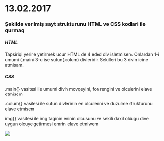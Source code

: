# 13.02.2017
<h3> Şəkildə verilmiş sayt strukturunu HTML və CSS kodlari ile qurmaq</h1>
<h5>HTML</h5>
<p> Tapsiriqi yerine yetirmek ucun HTML de 4 eded div isletmisem. Onlardan 1-i umumi (.main) 3-u ise sutun(.colum) divleridir.
Sekilleri bu 3 divin icine atmisam.</p>
<h5>CSS</h5>
<p> .main{} vasitesi ile umumi divin movqeyini, fon rengini ve olculerini elave etmisem</p>
<p> .colum{} vasitesi ile sutun divlerinin en olculerini ve duzulme strukturunu elave etmisem </p>
<p> img{} vasitesi ile img taginin eninin olcusunu ve sekili daxil oldugu dive uygun olcuye getirmesi emrini elave etmiwem</p>
<img src="https://raw.githubusercontent.com/samirkarimov/13.02.2017/master/layout.png">
